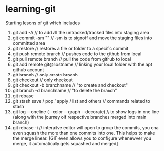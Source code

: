 # learning-git

Starting lesons of git which includes
1. git add -A // to add all the untracked/tracked files into staging area
2. git commit -sm "" // -sm is to signoff and move the staging files into committed area
3. git restore // restores a file or folder to a specific commit
4. git push remote branch // pushes code to the github from local
5. git pull remote branch // pull the code from github to local
6. git add remote git@hostname // linking your local folder with the apt github account  
7. git branch <branch-name> // only create bracnh
8. git checkout <branch-name> // only checkout
9. git checkout -b branchname  // "to create and checkout"
10. git branch -d branchname  // "to delete the branch" 
11. git rebase <remote> <branch>
12. git stash save / pop / apply / list and others // commands related to stash
13. git log --oneline (--color --graph --decorate) // to show logs in one line (along with the journey oif respective branches merged into main branch)
14. git rebase -i <commit-id> // interaitve editor will open to group the commits, you cna even squash the more than one commits into one. This helps to make the merge linear.
  [GIT even allows you to configure whenewver you merge, it automatically gets squashed and merged]
  
